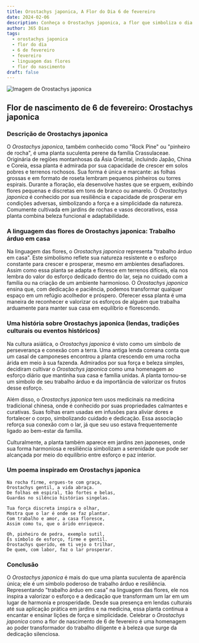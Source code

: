 ```yaml
---
title: Orostachys japonica, A Flor do Dia 6 de fevereiro
date: 2024-02-06
description: Conheça o Orostachys japonica, a flor que simboliza o dia 6 de fevereiro e seu significado 'Trabalho árduo em casa'. Explore a beleza e o simbolismo desta flor encantadora.
author: 365 Dias
tags:
  - orostachys japonica
  - flor do dia
  - 6 de fevereiro
  - fevereiro
  - linguagem das flores
  - flor do nascimento
draft: false
---
```


![Imagem de Orostachys japonica](https://cdn.pixabay.com/photo/2015/04/22/15/06/a-fleshy-plant-734913_1280.jpg#center)

## Flor de nascimento de 6 de fevereiro: Orostachys japonica

### Descrição de Orostachys japonica

O _Orostachys japonica_, também conhecido como "Rock Pine" ou "pinheiro de rocha", é uma planta suculenta perene da família Crassulaceae. Originária de regiões montanhosas da Ásia Oriental, incluindo Japão, China e Coreia, essa planta é admirada por sua capacidade de crescer em solos pobres e terrenos rochosos. Sua forma é única e marcante: as folhas grossas e em formato de roseta lembram pequenos pinheiros ou torres espirais. Durante a floração, ela desenvolve hastes que se erguem, exibindo flores pequenas e discretas em tons de branco ou amarelo. O _Orostachys japonica_ é conhecido por sua resiliência e capacidade de prosperar em condições adversas, simbolizando a força e a simplicidade da natureza. Comumente cultivada em jardins de rochas e vasos decorativos, essa planta combina beleza funcional e adaptabilidade.

### A linguagem das flores de Orostachys japonica: Trabalho árduo em casa

Na linguagem das flores, o _Orostachys japonica_ representa "trabalho árduo em casa". Este simbolismo reflete sua natureza resistente e o esforço constante para crescer e prosperar, mesmo em ambientes desafiadores. Assim como essa planta se adapta e floresce em terrenos difíceis, ela nos lembra do valor do esforço dedicado dentro do lar, seja no cuidado com a família ou na criação de um ambiente harmonioso. O _Orostachys japonica_ ensina que, com dedicação e paciência, podemos transformar qualquer espaço em um refúgio acolhedor e próspero. Oferecer essa planta é uma maneira de reconhecer e valorizar os esforços de alguém que trabalha arduamente para manter sua casa em equilíbrio e florescendo.

### Uma história sobre Orostachys japonica (lendas, tradições culturais ou eventos históricos)

Na cultura asiática, o _Orostachys japonica_ é visto como um símbolo de perseverança e conexão com a terra. Uma antiga lenda coreana conta que um casal de camponeses encontrou a planta crescendo em uma rocha árida em meio à sua fazenda. Admirados por sua força e beleza simples, decidiram cultivar o _Orostachys japonica_ como uma homenagem ao esforço diário que mantinha sua casa e família unidas. A planta tornou-se um símbolo de seu trabalho árduo e da importância de valorizar os frutos desse esforço.

Além disso, o _Orostachys japonica_ tem usos medicinais na medicina tradicional chinesa, onde é conhecido por suas propriedades calmantes e curativas. Suas folhas eram usadas em infusões para aliviar dores e fortalecer o corpo, simbolizando cuidado e dedicação. Essa associação reforça sua conexão com o lar, já que seu uso estava frequentemente ligado ao bem-estar da família.

Culturalmente, a planta também aparece em jardins zen japoneses, onde sua forma harmoniosa e resiliência simbolizam a serenidade que pode ser alcançada por meio do equilíbrio entre esforço e paz interior.

### Um poema inspirado em Orostachys japonica

```
Na rocha firme, ergues-te com graça,  
Orostachys gentil, a vida abraça.  
De folhas em espiral, tão fortes e belas,  
Guardas no silêncio histórias singelas.  

Tua força discreta inspira o olhar,  
Mostra que o lar é onde se faz plantar.  
Com trabalho e amor, a casa floresce,  
Assim como tu, que o árido enriquece.  

Oh, pinheiro de pedra, exemplo sutil,  
És símbolo de esforço, firme e gentil.  
Orostachys querido, em ti vejo o trilhar,  
De quem, com labor, faz o lar prosperar.
```

### Conclusão

O _Orostachys japonica_ é mais do que uma planta suculenta de aparência única; ele é um símbolo poderoso de trabalho árduo e resiliência. Representando "trabalho árduo em casa" na linguagem das flores, ele nos inspira a valorizar o esforço e a dedicação que transformam um lar em um lugar de harmonia e prosperidade. Desde sua presença em lendas culturais até sua aplicação prática em jardins e na medicina, essa planta continua a encantar e ensinar lições de força e simplicidade. Celebrar o _Orostachys japonica_ como a flor de nascimento de 6 de fevereiro é uma homenagem ao poder transformador do trabalho diligente e à beleza que surge da dedicação silenciosa.